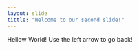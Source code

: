 ```yaml
---
layout: slide
tittle: "Welcome to our second slide!"
---
```

Hellow World!
Use the left arrow to go back!
